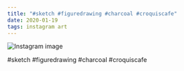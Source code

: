 ```yaml
---
title: "#sketch #figuredrawing #charcoal #croquiscafe"
date: 2020-01-19
tags: instagram art
---
```


![Instagram image](/media/81256949_481390675884469_5415801203761821029_n_18126007420047396.jpg)

#sketch #figuredrawing #charcoal #croquiscafe
